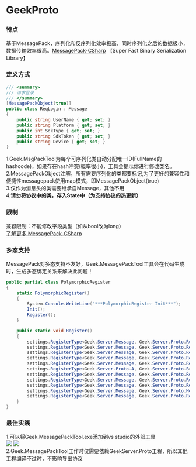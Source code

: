 # GeekProto
### 特点
基于MessagePack，序列化和反序列化效率极高，同时序列化之后的数据极小，数据传输效率很高。[MessagePack-CSharp](https://github.com/neuecc/MessagePack-CSharp) 【Super Fast Binary Serialization Library】  

### 定义方式
```csharp
/// <summary>
/// 请求登录
/// </summary>
[MessagePackObject(true)]
public class ReqLogin : Message
{
    public string UserName { get; set; }
    public string Platform { get; set; }
    public int SdkType { get; set; }
    public string SdkToken { get; set; }
    public string Device { get; set; }
}

```

1.Geek.MsgPackTool为每个可序列化类自动分配唯一ID(FullName的hashcode)，如果存在hash冲突(概率很小)，工具会提示你进行修改类名。  
2.MessagePackObject注解，所有需要序列化的类都要标记,为了更好的兼容性和便捷性messagepack使用map模式，即MessagePackObject(true)  
3.仅作为消息头的类需要继承自Message，其他不用  
4.**请勿将协议中的类，存入State中（为支持协议的热更新）**

### 限制  
兼容限制：不能修改字段类型（如从bool改为long）  
[了解更多 MessagePack-CSharp](https://github.com/neuecc/MessagePack-CSharp)  

### 多态支持

MessagePack对多态支持不友好，Geek.MessagePackTool工具会在代码生成时，生成多态绑定关系来解决此问题！

```csharp
public partial class PolymorphicRegister
{
    static PolymorphicRegister()
    {
        System.Console.WriteLine("***PolymorphicRegister Init***");
		Init();
        Register();
    }

	public static void Register()
    {
		settings.RegisterType<Geek.Server.Message, Geek.Server.Proto.ReqBagInfo>(112001);
		settings.RegisterType<Geek.Server.Message, Geek.Server.Proto.ResBagInfo>(112002);
		settings.RegisterType<Geek.Server.Message, Geek.Server.Proto.ReqUseItem>(112003);
		settings.RegisterType<Geek.Server.Message, Geek.Server.Proto.ReqSellItem>(112004);
		settings.RegisterType<Geek.Server.Message, Geek.Server.Proto.ResItemChange>(112005);
		settings.RegisterType<Geek.Server.Proto.A, Geek.Server.Proto.B>(111112);
		settings.RegisterType<Geek.Server.Message, Geek.Server.Proto.ReqLogin>(111001);
		settings.RegisterType<Geek.Server.Message, Geek.Server.Proto.ResLogin>(111002);
		settings.RegisterType<Geek.Server.Message, Geek.Server.Proto.ResLevelUp>(111003);
		settings.RegisterType<Geek.Server.Message, Geek.Server.Proto.HearBeat>(111004);
		settings.RegisterType<Geek.Server.Message, Geek.Server.Proto.ResErrorCode>(111005);
    }
}
```

### 最佳实践
1.可以将Geek.MessagePackTool.exe添加到vs studio的外部工具  
![](https://github.com/leeveel/GeekServer/blob/main/Docs/imgs/vs001.png)
![](https://github.com/leeveel/GeekServer/blob/main/Docs/imgs/vs002.png)  
2.Geek.MessagePackTool工作时仅需要依赖GeekServer.Proto工程，所以其他工程编译不过时，不影响导出协议